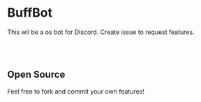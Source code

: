 # BuffBot

This wil be a os bot for Discord. Create issue to request features. 

<br><br>

## Open Source
Feel free to fork and commit your own features! 

